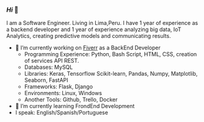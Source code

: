 ### _Hi_ 👋

I am a Software Engineer. Living in Lima,Peru. I have 1 year of experience as a backend developer and 1 year of experience analyzing big data, IoT Analytics, creating predictive models and communicating results. 

* 🔭 I’m currently working on [Fiverr](https://www.fiverr.com/alonsodimak) as a BackEnd Developer 
  * Programming Experience: Python, Bash Script, HTML, CSS, creation of services API REST.
  * Databases: MySQL
  * Libraries: Keras, Tensorflow Scikit-learn, Pandas, Numpy, Matplotlib, Seaborn, FastAPI
  * Frameworks: Flask, Django
  * Environments: Linux, Windows
  * Another Tools: Github, Trello, Docker
* 🌱 I’m currently learning FrondEnd Development 
* I speak: English/Spanish/Portuguese
